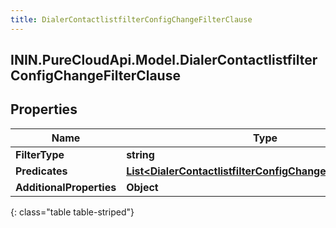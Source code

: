 ```yaml
---
title: DialerContactlistfilterConfigChangeFilterClause
---
```

## ININ.PureCloudApi.Model.DialerContactlistfilterConfigChangeFilterClause

## Properties

|Name | Type | Description | Notes|
|------------ | ------------- | ------------- | -------------|
| **FilterType** | **string** |  | [optional] |
| **Predicates** | [**List&lt;DialerContactlistfilterConfigChangeFilterPredicate&gt;**](DialerContactlistfilterConfigChangeFilterPredicate.html) |  | [optional] |
| **AdditionalProperties** | **Object** |  | [optional] |
{: class="table table-striped"}


